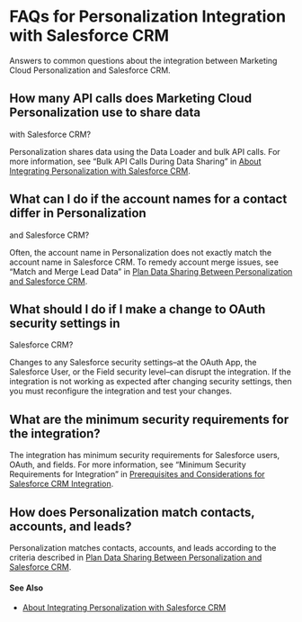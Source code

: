 

# FAQs for Personalization Integration with Salesforce CRM

Answers to common questions about the integration between Marketing Cloud
Personalization and Salesforce CRM.

## How many API calls does Marketing Cloud Personalization use to share data
with Salesforce CRM?

Personalization shares data using the Data Loader and bulk API calls. For more
information, see “Bulk API Calls During Data Sharing” in [About Integrating
Personalization with Salesforce
CRM](https://help.salesforce.com/s/articleView?id=sf.mc_pers_salesforce_crm_about.htm&language=en_US&type=5
"Learn about sharing data between Marketing Cloud personalization and
Salesforce CRM.").

## What can I do if the account names for a contact differ in Personalization
and Salesforce CRM?

Often, the account name in Personalization does not exactly match the account
name in Salesforce CRM. To remedy account merge issues, see “Match and Merge
Lead Data” in [Plan Data Sharing Between Personalization and Salesforce
CRM](https://help.salesforce.com/s/articleView?id=sf.mc_pers_salesforce_crm_data_synchronization.htm&language=en_US&type=5
"Before initializing data sharing, decide what data you want to exchange
between Salesforce CRM and Personalization and how you want to match data for
merging. After initialization, Marketing Cloud Personalization shares data
with Salesforce CRM on a nightly basis. Contacts and accounts are shared
automatically, but leads sharing is optional.").

## What should I do if I make a change to OAuth security settings in
Salesforce CRM?

Changes to any Salesforce security settings–at the OAuth App, the Salesforce
User, or the Field security level–can disrupt the integration. If the
integration is not working as expected after changing security settings, then
you must reconfigure the integration and test your changes.

## What are the minimum security requirements for the integration?

The integration has minimum security requirements for Salesforce users, OAuth,
and fields. For more information, see “Minimum Security Requirements for
Integration” in [Prerequisites and Considerations for Salesforce CRM
Integration](https://help.salesforce.com/s/articleView?id=sf.mc_pers_salesforce_crm_prereqs.htm&language=en_US&type=5
"Before integrating Marketing Cloud Personalization with Salesforce CRM,
review these requirements and considerations.").

## How does Personalization match contacts, accounts, and leads?

Personalization matches contacts, accounts, and leads according to the
criteria described in [Plan Data Sharing Between Personalization and
Salesforce
CRM](https://help.salesforce.com/s/articleView?id=sf.mc_pers_salesforce_crm_data_synchronization.htm&language=en_US&type=5
"Before initializing data sharing, decide what data you want to exchange
between Salesforce CRM and Personalization and how you want to match data for
merging. After initialization, Marketing Cloud Personalization shares data
with Salesforce CRM on a nightly basis. Contacts and accounts are shared
automatically, but leads sharing is optional.").

#### See Also

  * [About Integrating Personalization with Salesforce CRM](https://help.salesforce.com/s/articleView?id=sf.mc_pers_salesforce_crm_about.htm&language=en_US&type=5 "Learn about sharing data between Marketing Cloud personalization and Salesforce CRM.")

